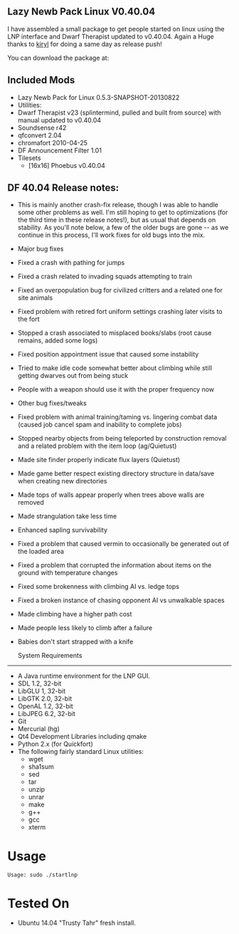 
Lazy Newb Pack Linux V0.40.04
-------------

I have assembled a small package to get people started on linux using the LNP interface and Dwarf Therapist updated to v0.40.04. Again a Huge thanks to [kiryl](https://github.com/splintermind/Dwarf-Therapist/pull/26) for doing a same day as release push!



You can download the package at: 

Included Mods
-------------
* Lazy Newb Pack for Linux 0.5.3-SNAPSHOT-20130822
* Utilities:
* Dwarf Therapist v23 (splintermind, pulled and built from source) with manual updated to v0.40.04
* Soundsense r42
* qfconvert 2.04
* chromafort 2010-04-25
* DF Announcement Filter 1.01
* Tilesets
    - [16x16] Phoebus v0.40.04

    
DF 40.04 Release notes:
-------------
* This is mainly another crash-fix release, though I was able to handle some other problems as well. I'm still hoping to get to optimizations (for the third time in these release notes!), but as usual that depends on stability. As you'll note below, a few of the older bugs are gone -- as we continue in this process, I'll work fixes for old bugs into the mix.
* Major bug fixes
* Fixed a crash with pathing for jumps
* Fixed a crash related to invading squads attempting to train
* Fixed an overpopulation bug for civilized critters and a related one for site animals
* Fixed problem with retired fort uniform settings crashing later visits to the fort
* Stopped a crash associated to misplaced books/slabs (root cause remains, added some logs)
* Fixed position appointment issue that caused some instability
* Tried to make idle code somewhat better about climbing while still getting dwarves out from being stuck
* People with a weapon should use it with the proper frequency now
* Other bug fixes/tweaks
* Fixed problem with animal training/taming vs. lingering combat data (caused job cancel spam and inability to complete jobs)
* Stopped nearby objects from being teleported by construction removal and a related problem with the item loop (ag/Quietust)
* Made site finder properly indicate flux layers (Quietust)
* Made game better respect existing directory structure in data/save when creating new directories
* Made tops of walls appear properly when trees above walls are removed
* Made strangulation take less time
* Enhanced sapling survivability
* Fixed a problem that caused vermin to occasionally be generated out of the loaded area
* Fixed a problem that corrupted the information about items on the ground with temperature changes
* Fixed some brokenness with climbing AI vs. ledge tops
* Fixed a broken instance of chasing opponent AI vs unwalkable spaces
* Made climbing have a higher path cost
* Made people less likely to climb after a failure
* Babies don't start strapped with a knife

  System Requirements
-------------

* A Java runtime environment for the LNP GUI.
* SDL 1.2, 32-bit
* LibGLU 1, 32-bit
* LibGTK 2.0, 32-bit
* OpenAL 1.2, 32-bit
* LibJPEG 6.2, 32-bit
* Git
* Mercurial (hg)
* Qt4 Development Libraries including qmake
* Python 2.x (for Quickfort)
* The following fairly standard Linux utilities:
  - wget
  - sha1sum
  - sed
  - tar
  - unzip
  - unrar
  - make
  - g++
  - gcc
  - xterm

 Usage
=====

```
Usage: sudo ./startlnp
```

Tested On
=========
* Ubuntu 14.04 "Trusty Tahr"      fresh install.

